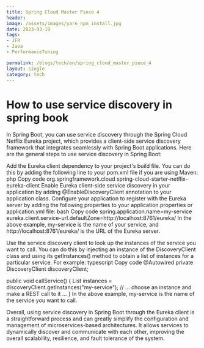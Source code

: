 ```yaml
---
title: Spring Cloud Master Piece 4
header:
image: /assets/images/yarn_npm_install.jpg
date: 2023-03-19
tags:
- JFR
- Java
- PerformanceTuning

permalink: /blogs/tech/en/spring_cloud_master_piece_4
layout: single
category: tech
---
```



# How to use service discovery in spring book

In Spring Boot, you can use service discovery through the Spring Cloud Netflix Eureka project, which provides a client-side service discovery framework that integrates seamlessly with Spring Boot applications. Here are the general steps to use service discovery in Spring Boot:

Add the Eureka client dependency to your project's build file. You can do this by adding the following line to your pom.xml file if you are using Maven:
php
Copy code
<dependency>
    <groupId>org.springframework.cloud</groupId>
    <artifactId>spring-cloud-starter-netflix-eureka-client</artifactId>
</dependency>
Enable Eureka client-side service discovery in your application by adding @EnableDiscoveryClient annotation to your application class.
Configure your application to register with the Eureka server by adding the following properties to your application.properties or application.yml file:
bash
Copy code
spring.application.name=my-service
eureka.client.service-url.defaultZone=http://localhost:8761/eureka/
In the above example, my-service is the name of your service, and http://localhost:8761/eureka/ is the URL of the Eureka server.

Use the service discovery client to look up the instances of the service you want to call. You can do this by injecting an instance of the DiscoveryClient class and using its getInstances() method to obtain a list of instances for a particular service. For example:
typescript
Copy code
@Autowired
private DiscoveryClient discoveryClient;

public void callService() {
    List<ServiceInstance> instances = discoveryClient.getInstances("my-service");
    // ... choose an instance and make a REST call to it ...
}
In the above example, my-service is the name of the service you want to call.

Overall, using service discovery in Spring Boot through the Eureka client is a straightforward process and can greatly simplify the configuration and management of microservices-based architectures. It allows services to dynamically discover and communicate with each other, improving the overall scalability, resilience, and fault tolerance of the system.
